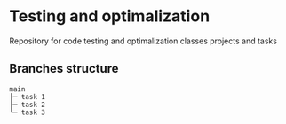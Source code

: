 # Testing and optimalization
Repository for code testing and optimalization classes projects and tasks

## Branches structure
```
main
├─ task 1
├─ task 2
└─ task 3
```